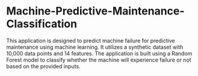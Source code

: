 # Machine-Predictive-Maintenance-Classification
This application is designed to predict machine failure for predictive maintenance using machine learning. It utilizes a synthetic dataset with 10,000 data points and 14 features. The application is built using a Random Forest model to classify whether the machine will experience failure or not based on the provided inputs.

